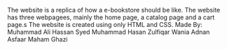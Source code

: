 The website is a replica of how a e-bookstore should be like.
The website has three webpagees, mainly the home page, a catalog page and a cart page.s
The website is created using only HTML and CSS.
Made By:
Muhammad Ali Hassan
Syed Muhammad Hasan Zulfiqar
Wania Adnan
Asfaar Maham Ghazi
